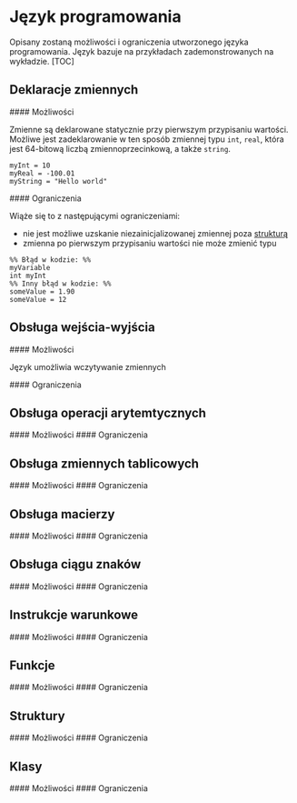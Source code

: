 # Język programowania
Opisany zostaną możliwości i ograniczenia utworzonego języka programowania. 
Język bazuje na przykładach zademonstrowanych na wykładzie. 
[TOC]

## Deklaracje zmiennych 
<!-- no toc -->#### Możliwości
Zmienne są deklarowane statycznie przy pierwszym przypisaniu wartości. 
Możliwe jest zadeklarowanie w ten sposób zmiennej typu ```int```,  ```real```, która jest 64-bitową liczbą zmiennoprzecinkową, a także ```string```.
```
myInt = 10
myReal = -100.01
myString = "Hello world"
```

<!-- no toc -->#### Ograniczenia
Wiąże się to z następującymi ograniczeniami: 
- nie jest możliwe uzskanie niezainicjalizowanej zmiennej poza [strukturą](#struktury)
- zmienna po pierwszym przypisaniu wartości nie może zmienić typu
```
%% Błąd w kodzie: %%
myVariable 
int myInt
%% Inny błąd w kodzie: %%
someValue = 1.90
someValue = 12
```

## Obsługa wejścia-wyjścia
<!-- no toc -->#### Możliwości
Język umożliwia wczytywanie zmiennych 

<!-- no toc -->#### Ograniczenia


## Obsługa operacji arytemtycznych 
<!-- no toc -->#### Możliwości
<!-- no toc -->#### Ograniczenia

## Obsługa zmiennych tablicowych
<!-- no toc -->#### Możliwości
<!-- no toc -->#### Ograniczenia

## Obsługa macierzy
<!-- no toc -->#### Możliwości
<!-- no toc -->#### Ograniczenia

## Obsługa ciągu znaków
<!-- no toc -->#### Możliwości
<!-- no toc -->#### Ograniczenia

## Instrukcje warunkowe
<!-- no toc -->#### Możliwości
<!-- no toc -->#### Ograniczenia

## Funkcje
<!-- no toc -->#### Możliwości
<!-- no toc -->#### Ograniczenia

## Struktury
<!-- no toc -->#### Możliwości
<!-- no toc -->#### Ograniczenia

## Klasy
<!-- no toc -->#### Możliwości
<!-- no toc -->#### Ograniczenia